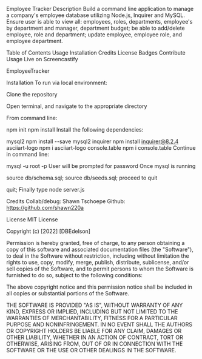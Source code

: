 Employee Tracker
Description
Build a command line application to manage a company's employee database utilizing Node.js, Inquirer and MySQL. Ensure user is able to view all: employees, roles, departments, employee's by department and manager, department budget; be able to add/delete employee, role and department; update employee, employee role, and employee department.

Table of Contents
Usage
Installation
Credits
License
Badges
Contribute
Usage
Live on Screencastify

EmployeeTracker

Installation
To run via local environment:

Clone the repository

Open terminal, and navigate to the appropriate directory

From command line:

npm init
npm install
Install the following dependencies:

mysql2 npm install --save mysql2
inquirer npm install inquirer@8.2.4
asciiart-logo npm i asciiart-logo
console.table npm i console.table
Continue in command line:

mysql -u root -p
User will be prompted for password
Once mysql is running

source db/schema.sql;
source db/seeds.sql;
proceed to quit

quit;
Finally type node server.js

Credits
Collab/debug: Shawn Tschoepe Github: https://github.com/shawn220a 

License
MIT License

Copyright (c) [2022] [DBEdelson]

Permission is hereby granted, free of charge, to any person obtaining a copy of this software and associated documentation files (the "Software"), to deal in the Software without restriction, including without limitation the rights to use, copy, modify, merge, publish, distribute, sublicense, and/or sell copies of the Software, and to permit persons to whom the Software is furnished to do so, subject to the following conditions:

The above copyright notice and this permission notice shall be included in all copies or substantial portions of the Software.

THE SOFTWARE IS PROVIDED "AS IS", WITHOUT WARRANTY OF ANY KIND, EXPRESS OR IMPLIED, INCLUDING BUT NOT LIMITED TO THE WARRANTIES OF MERCHANTABILITY, FITNESS FOR A PARTICULAR PURPOSE AND NONINFRINGEMENT. IN NO EVENT SHALL THE AUTHORS OR COPYRIGHT HOLDERS BE LIABLE FOR ANY CLAIM, DAMAGES OR OTHER LIABILITY, WHETHER IN AN ACTION OF CONTRACT, TORT OR OTHERWISE, ARISING FROM, OUT OF OR IN CONNECTION WITH THE SOFTWARE OR THE USE OR OTHER DEALINGS IN THE SOFTWARE.